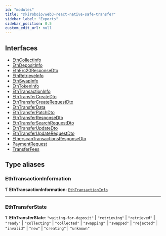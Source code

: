 ```yaml
---
id: "modules"
title: "@kiroboio/web3-react-native-safe-transfer"
sidebar_label: "Exports"
sidebar_position: 0.5
custom_edit_url: null
---
```


## Interfaces

- [EthCollectInfo](interfaces/EthCollectInfo)
- [EthDepositInfo](interfaces/EthDepositInfo)
- [EthErc20ResponseDto](interfaces/EthErc20ResponseDto)
- [EthRetrieveInfo](interfaces/EthRetrieveInfo)
- [EthSwapInfo](interfaces/EthSwapInfo)
- [EthTokenInfo](interfaces/EthTokenInfo)
- [EthTransactionInfo](interfaces/EthTransactionInfo)
- [EthTransferCreateDto](interfaces/EthTransferCreateDto)
- [EthTransferCreateRequestDto](interfaces/EthTransferCreateRequestDto)
- [EthTransferData](interfaces/EthTransferData)
- [EthTransferPatchDto](interfaces/EthTransferPatchDto)
- [EthTransferResponseDto](interfaces/EthTransferResponseDto)
- [EthTransferSearchRequestDto](interfaces/EthTransferSearchRequestDto)
- [EthTransferUpdateDto](interfaces/EthTransferUpdateDto)
- [EthTransferUpdateRequestDto](interfaces/EthTransferUpdateRequestDto)
- [EtherscanTransactionsResponseDto](interfaces/EtherscanTransactionsResponseDto)
- [PaymentRequest](interfaces/PaymentRequest)
- [TransferFees](interfaces/TransferFees)

## Type aliases

### EthTransactionInformation

Ƭ **EthTransactionInformation**: [`EthTransactionInfo`](interfaces/EthTransactionInfo)

___

### EthTransferState

Ƭ **EthTransferState**: ``"waiting-for-deposit"`` \| ``"retrieving"`` \| ``"retrieved"`` \| ``"ready"`` \| ``"collecting"`` \| ``"collected"`` \| ``"swapping"`` \| ``"swapped"`` \| ``"rejected"`` \| ``"invalid"`` \| ``"new"`` \| ``"creating"`` \| ``"unknown"``
